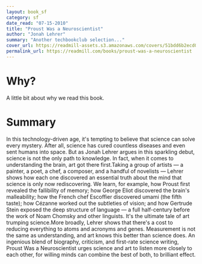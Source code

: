 ```yaml
---
layout: book_sf
category: sf
date_read: "07-15-2010"
title: "Proust Was a Neuroscientist"
author: "Jonah Lehrer"
summary: "Another techbookclub selection..."
cover_url: https://readmill-assets.s3.amazonaws.com/covers/51bdd6b2ecd07e9e58fbea31cb12db6d-original.png?1332951719
permalink_url: https://readmill.com/books/proust-was-a-neuroscientist
---
```


# Why?
A little bit about why we read this book.

# Summary
In this technology-driven age, it's tempting to believe that science can solve every mystery. After all, science has cured countless diseases and even sent humans into space. But as Jonah Lehrer argues in this sparkling debut, science is not the only path to knowledge. In fact, when it comes to understanding the brain, art got there first.Taking a group of artists — a painter, a poet, a chef, a composer, and a handful of novelists — Lehrer shows how each one discovered an essential truth about the mind that science is only now rediscovering. We learn, for example, how Proust first revealed the fallibility of memory; how George Eliot discovered the brain's malleability; how the French chef Escoffier discovered umami (the fifth taste); how Cézanne worked out the subtleties of vision; and how Gertrude Stein exposed the deep structure of language — a full half-century before the work of Noam Chomsky and other linguists. It's the ultimate tale of art trumping science.More broadly, Lehrer shows that there's a cost to reducing everything to atoms and acronyms and genes. Measurement is not the same as understanding, and art knows this better than science does. An ingenious blend of biography, criticism, and first-rate science writing, Proust Was a Neuroscientist urges science and art to listen more closely to each other, for willing minds can combine the best of both, to brilliant effect.
